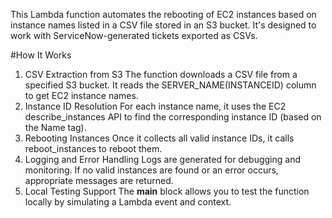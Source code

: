 This Lambda function automates the rebooting of EC2 instances based on instance names listed in a CSV file stored in an S3 bucket.
It's designed to work with ServiceNow-generated tickets exported as CSVs.

#How It Works
1. CSV Extraction from S3
The function downloads a CSV file from a specified S3 bucket.
It reads the SERVER_NAME(INSTANCEID) column to get EC2 instance names.
2. Instance ID Resolution
For each instance name, it uses the EC2 describe_instances API to find the corresponding instance ID (based on the Name tag).
3. Rebooting Instances
Once it collects all valid instance IDs, it calls reboot_instances to reboot them.
4. Logging and Error Handling
Logs are generated for debugging and monitoring.
If no valid instances are found or an error occurs, appropriate messages are returned.
5. Local Testing Support
The __main__ block allows you to test the function locally by simulating a Lambda event and context.
